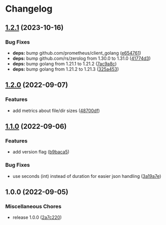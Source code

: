 # Changelog

## [1.2.1](https://github.com/soerenschneider/directory-exporter/compare/v1.2.0...v1.2.1) (2023-10-16)


### Bug Fixes

* **deps:** bump github.com/prometheus/client_golang ([e654761](https://github.com/soerenschneider/directory-exporter/commit/e65476112cd93262b53533202748caaaee070037))
* **deps:** bump github.com/rs/zerolog from 1.30.0 to 1.31.0 ([41774d3](https://github.com/soerenschneider/directory-exporter/commit/41774d3894682a079bda0ebbb3a692bea0b0c4cc))
* **deps:** bump golang from 1.21.1 to 1.21.2 ([7ac9a8c](https://github.com/soerenschneider/directory-exporter/commit/7ac9a8cdaefde0e0ef1ee55979958e22da796f9f))
* **deps:** bump golang from 1.21.2 to 1.21.3 ([325a453](https://github.com/soerenschneider/directory-exporter/commit/325a453351c4aa6743fcdfb23c139c806aba2d98))

## [1.2.0](https://github.com/soerenschneider/directory-exporter/compare/v1.1.0...v1.2.0) (2022-09-07)


### Features

* add metrics about file/dir sizes ([48700df](https://github.com/soerenschneider/directory-exporter/commit/48700df0b3f538930e46ff3838a02427fad570cf))

## [1.1.0](https://github.com/soerenschneider/directory-exporter/compare/v1.0.0...v1.1.0) (2022-09-06)


### Features

* add version flag ([b9baca5](https://github.com/soerenschneider/directory-exporter/commit/b9baca5315460f19620f8e5f1e0c2995ad924397))


### Bug Fixes

* use seconds (int) instead of duration for easier json handling ([3a19a7e](https://github.com/soerenschneider/directory-exporter/commit/3a19a7ee8131130f1fa4d522f33332f8a33c0a0f))

## 1.0.0 (2022-09-05)


### Miscellaneous Chores

* release 1.0.0 ([2a7c220](https://github.com/soerenschneider/directory-exporter/commit/2a7c220313e3cd1b8a43b1aaea6c014ce92a9fff))
